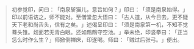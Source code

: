 
> 初参觉印，问曰：​「南泉斩猫儿，意旨如何？​」印曰：​「须是南泉始得。​」印以前语诘之，师不能对。至僧堂忽大悟曰：​「古人道，从今日去，更不疑天下老和尚舌头，信有之矣。​」述偈呈印曰：​「须是南泉第一机，不知不觉蓦头锥。觌面若无青白眼。还如鷓鷓守空池。​」举未绝，印竖拳曰：​「正当恁么时作么生？​」师掀倒禅床，印遂喝。师曰：​「贼过后张弓。​」便出。
